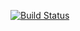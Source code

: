 [![Build Status](https://travis-ci.com/brambg/HyperGraphTools.svg?branch=master)](https://travis-ci.com/brambg/HyperGraphTools)